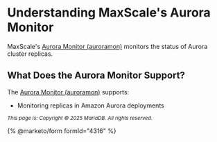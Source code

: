 # Understanding MaxScale's Aurora Monitor

MaxScale's [Aurora Monitor (auroramon)](../../../../../archive-of-2.x-versions-and-6/mariadb-maxscale-25/maxscale-25-monitors/mariadb-maxscale-25-aurora-monitor.md) monitors the status of Aurora cluster replicas.

## What Does the Aurora Monitor Support?

The [Aurora Monitor (auroramon)](../../../../../archive-of-2.x-versions-and-6/mariadb-maxscale-25/maxscale-25-monitors/mariadb-maxscale-25-aurora-monitor.md) supports:

* Monitoring replicas in Amazon Aurora deployments

<sub>_This page is: Copyright © 2025 MariaDB. All rights reserved._</sub>

{% @marketo/form formId="4316" %}
